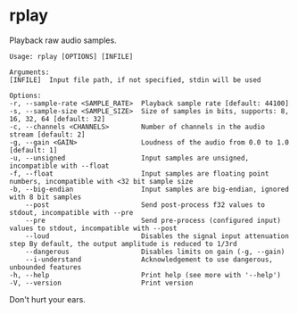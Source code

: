 # rplay

Playback raw audio samples.
    
    Usage: rplay [OPTIONS] [INFILE]
    
    Arguments:
    [INFILE]  Input file path, if not specified, stdin will be used
    
    Options:
    -r, --sample-rate <SAMPLE_RATE>  Playback sample rate [default: 44100]
    -s, --sample-size <SAMPLE_SIZE>  Size of samples in bits, supports: 8, 16, 32, 64 [default: 32]
    -c, --channels <CHANNELS>        Number of channels in the audio stream [default: 2]
    -g, --gain <GAIN>                Loudness of the audio from 0.0 to 1.0 [default: 1]
    -u, --unsigned                   Input samples are unsigned, incompatible with --float
    -f, --float                      Input samples are floating point numbers, incompatible with <32 bit sample size
    -b, --big-endian                 Input samples are big-endian, ignored with 8 bit samples
        --post                       Send post-process f32 values to stdout, incompatible with --pre
        --pre                        Send pre-process (configured input) values to stdout, incompatible with --post
        --loud                       Disables the signal input attenuation step By default, the output amplitude is reduced to 1/3rd
        --dangerous                  Disables limits on gain (-g, --gain)
        --i-understand               Acknowledgement to use dangerous, unbounded features
    -h, --help                       Print help (see more with '--help')
    -V, --version                    Print version

Don't hurt your ears.
